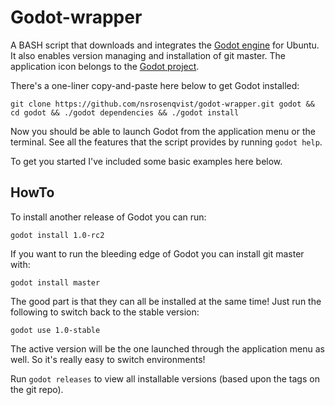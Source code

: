 Godot-wrapper
=============

A BASH script that downloads and integrates the [Godot engine](http://www.godotengine.org/) for Ubuntu. It also enables version managing and installation of git master. The application icon belongs to the [Godot project](https://github.com/godotengine/godot).

There's a one-liner copy-and-paste here below to get Godot installed:

```Shell
git clone https://github.com/nsrosenqvist/godot-wrapper.git godot && cd godot && ./godot dependencies && ./godot install
```

Now you should be able to launch Godot from the application menu or the terminal. See all the features that the script provides by running `godot help`.

To get you started I've included some basic examples here below.

## HowTo

To install another release of Godot you can run:

```Shell
godot install 1.0-rc2
```

If you want to run the bleeding edge of Godot you can install git master with:

```Shell
godot install master
```

The good part is that they can all be installed at the same time! Just run the following to switch back to the stable version:

```Shell
godot use 1.0-stable
```

The active version will be the one launched through the application menu as well. So it's really easy to switch environments!

Run `godot releases` to view all installable versions (based upon the tags on the git repo).
